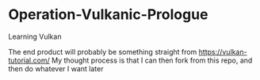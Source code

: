 # Operation-Vulkanic-Prologue
Learning Vulkan

The end product will probably be something straight from https://vulkan-tutorial.com/
My thought process is that I can then fork from this repo, and then do whatever I want later
